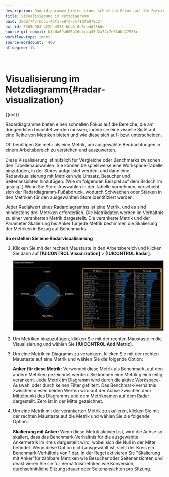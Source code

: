 ```yaml
---
description: Radardiagramme bieten einen schnellen Fokus auf die Bereiche, die am dringendsten beachtet werden müssen, indem sie eine visuelle Sicht auf eine Reihe von Metriken bieten und wie diese sich auf- bzw. unterscheiden.
title: Visualisierung im Netzdiagramm
uuid: 39d67743-b6c1-46f1-99fd-7c71dfe07932
exl-id: 5385d903-422b-4936-bbb3-0d5ee4d286de
source-git-commit: b1dda69a606a16dccca30d2a74c7e63dbd27936c
workflow-type: tm+mt
source-wordcount: '400'
ht-degree: 1%

---
```


# Visualisierung im Netzdiagramm{#radar-visualization}

{{eol}}

Radardiagramme bieten einen schnellen Fokus auf die Bereiche, die am dringendsten beachtet werden müssen, indem sie eine visuelle Sicht auf eine Reihe von Metriken bieten und wie diese sich auf- bzw. unterscheiden.

Oft benötigen Sie mehr als eine Metrik, um ausgewählte Beobachtungen in einem Arbeitsbereich zu verstehen und auszuwerten.

Diese Visualisierung ist nützlich für Vergleiche oder Benchmarks zwischen den Tabellenauswahlen. Sie können beispielsweise eine Workspace-Tabelle hinzufügen, in der Stores aufgelistet werden, und dann eine Radarvisualisierung mit Metriken wie Umsatz, Besucher und Seitenansichten hinzufügen. (Wie im folgenden Beispiel auf dem Bildschirm gezeigt.) Wenn Sie Store-Auswahlen in der Tabelle vornehmen, verschiebt sich der Radardiagramm-Fußabdruck, wodurch Schwächen oder Stärken in den Metriken für den ausgewählten Store identifiziert werden.

Jeder Radialwert eines Radardiagramms ist eine Metrik, und es sind mindestens drei Metriken erforderlich. Die Metrikdaten werden im Verhältnis zu einer verankerten Metrik dargestellt. Die verankerte Metrik und der Parameter Skalierung bis Anker für jede Metrik bestimmen die Skalierung der Metriken in Bezug auf Benchmarks.

**So erstellen Sie eine Radarvisualisierung**

1. Klicken Sie mit der rechten Maustaste in den Arbeitsbereich und klicken Sie dann auf **[!UICONTROL Visualization]** > **[!UICONTROL Radar]**.

   ![](assets/client-rad.png)

1. Um Metriken hinzuzufügen, klicken Sie mit der rechten Maustaste in die Visualisierung und wählen Sie **[!UICONTROL Add Metric]**.
1. Um eine Metrik im Diagramm zu verankern, klicken Sie mit der rechten Maustaste auf eine Metrik und wählen Sie die folgende Option:

   **Anker für diese Metrik:** Verwendet diese Metrik als Benchmark, auf den andere Metriken gezeichnet werden. Sie können eine Metrik gleichzeitig verankern. Jede Metrik im Diagramm wird durch die aktive Workspace-Auswahl oder durch keinen Filter gefiltert. Das Benchmark-Verhältnis zwischen diesen beiden Werten wird auf der Achse zwischen dem Mittelpunkt des Diagramms und dem Metriknamen auf dem Radar dargestellt. Zero ist in der Mitte gezeichnet.

1. Um eine Metrik mit der verankerten Metrik zu skalieren, klicken Sie mit der rechten Maustaste auf die Metrik und wählen Sie die folgende Option:

   **Skalierung mit Anker:** Wenn diese Metrik aktiviert ist, wird die Achse so skaliert, dass das Benchmark-Verhältnis für die ausgewählte Ankermetrik im Kreis dargestellt wird, wobei sich die Null in der Mitte befindet. Wenn diese Option nicht ausgewählt ist, stellt der Kreis ein Benchmark-Verhältnis von 1 dar. In der Regel aktivieren Sie &quot;Skalierung mit Anker&quot;für zählbare Metriken wie Besucher oder Seitenansichten und deaktivieren Sie sie für Verhältnismetriken wie Konversion, durchschnittliche Sitzungsdauer oder Seitenansichten pro Sitzung.
